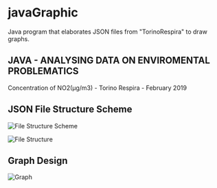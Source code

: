 # javaGraphic
Java program that elaborates JSON files from "TorinoRespira" to draw graphs.


## JAVA - ANALYSING DATA ON ENVIROMENTAL PROBLEMATICS ##
Concentration of NO2(μg/m3) - Torino Respira - February 2019


## JSON File Structure Scheme ## 

![File Structure Scheme](https://imgur.com/pRMFMNQ)

![File Structure](https://imgur.com/vCqQP9Y)

## Graph Design ##
![Graph](https://imgur.com/bFDzn1M)
